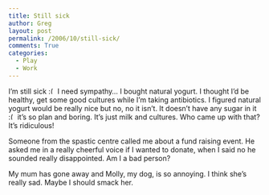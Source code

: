 ```yaml
---
title: Still sick
author: Greg
layout: post
permalink: /2006/10/still-sick/
comments: True
categories:
  - Play
  - Work
---
```

I&#8217;m still sick <img src="http://gregology.net/wp-includes/images/smilies/frownie.png" alt=":(" class="wp-smiley" style="height: 1em; max-height: 1em;" /> I need sympathy&#8230; I bought natural yogurt. I thought I’d be healthy, get some good cultures while I’m taking antibiotics. I figured natural yogurt would be really nice but no, no it isn’t. It doesn’t have any sugar in it <img src="http://gregology.net/wp-includes/images/smilies/frownie.png" alt=":(" class="wp-smiley" style="height: 1em; max-height: 1em;" /> it’s so plan and boring. It’s just milk and cultures. Who came up with that? It’s ridiculous!

Someone from the spastic centre called me about a fund raising event. He asked me in a really cheerful voice if I wanted to donate, when I said no he sounded really disappointed. Am I a bad person?

My mum has gone away and Molly, my dog, is so annoying. I think she’s really sad. Maybe I should smack her.